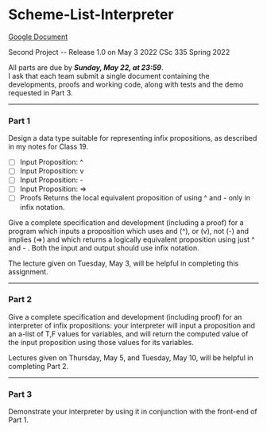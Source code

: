 # Scheme-List-Interpreter

[Google Document](https://docs.google.com/document/d/1VdBBFq3XVMOY1DUTHFr8UJ9FPOlFepz3f-baRXASbtQ/edit)


Second Project -- Release 1.0 on May 3 2022
CSc 335
Spring 2022

All parts are due by ***Sunday, May 22, at 23:59***.  
I ask that each team submit a single document containing the developments, proofs and working code, along with tests and the demo requested in Part 3.

---

### Part 1

Design a data type suitable for representing infix propositions, as described in my notes for Class 19.

- [ ] Input Proposition: ^
- [ ] Input Proposition: v
- [ ] Input Proposition: -
- [ ] Input Proposition: =>
- [ ] Proofs
Returns the local equivalent proposition of using ^ and - only in infix notation. 

Give a complete specification and development (including a proof) for a program which inputs a proposition
which uses and (^), or (v), not (-) and implies (=>) and which returns a logically equivalent proposition
using just ^ and - .  Both the input and output should use infix notation.

The lecture given on Tuesday, May 3, will be helpful in completing this assignment. 

---

### Part 2

Give a complete specification and development (including proof) for an interpreter of infix propositions:
your interpreter will input a proposition and an a-list of T,F values for variables, and will return the
computed value of the input proposition using those values for its variables.

Lectures given on Thursday, May 5, and Tuesday, May 10, will be helpful in completing Part 2.

---

### Part 3

Demonstrate your interpreter by using it in conjunction with the front-end of Part 1.

